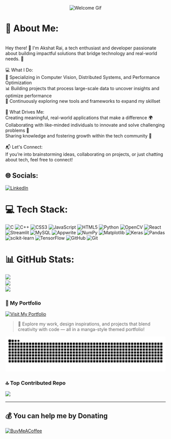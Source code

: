 <p align="center">
  <img src="https://i.pinimg.com/originals/90/70/32/9070324cdfc07c68d60eed0c39e77573.gif" alt="Welcome Gif" width="800">
</p>

# 💫 About Me:
<br>Hey there! 👋 I'm Akshat Rai, a tech enthusiast and developer passionate about building impactful solutions that bridge technology and real-world needs. 🚀<br><br>💻 What I Do:<br>🤖 Specializing in Computer Vision, Distributed Systems, and Performance Optimization<br>📊 Building projects that process large-scale data to uncover insights and optimize performance<br>🌱 Continuously exploring new tools and frameworks to expand my skillset<br><br>🎯 What Drives Me:<br>Creating meaningful, real-world applications that make a difference 🌍<br>Collaborating with like-minded individuals to innovate and solve challenging problems 🤝<br>Sharing knowledge and fostering growth within the tech community 🌟<br><br>📬 Let's Connect:<br>If you’re into brainstorming ideas, collaborating on projects, or just chatting about tech, feel free to connect!


## 🌐 Socials:
[![LinkedIn](https://img.shields.io/badge/LinkedIn-%230077B5.svg?logo=linkedin&logoColor=white)](https://linkedin.com/in/https://www.linkedin.com/in/akshat-rai-87ab23294/) 

# 💻 Tech Stack:
![C](https://img.shields.io/badge/c-%2300599C.svg?style=flat-square&logo=c&logoColor=white) ![C++](https://img.shields.io/badge/c++-%2300599C.svg?style=flat-square&logo=c%2B%2B&logoColor=white) ![CSS3](https://img.shields.io/badge/css3-%231572B6.svg?style=flat-square&logo=css3&logoColor=white) ![JavaScript](https://img.shields.io/badge/javascript-%23323330.svg?style=flat-square&logo=javascript&logoColor=%23F7DF1E) ![HTML5](https://img.shields.io/badge/html5-%23E34F26.svg?style=flat-square&logo=html5&logoColor=white) ![Python](https://img.shields.io/badge/python-3670A0?style=flat-square&logo=python&logoColor=ffdd54) ![OpenCV](https://img.shields.io/badge/opencv-%23white.svg?style=flat-square&logo=opencv&logoColor=white) ![React](https://img.shields.io/badge/react-%2320232a.svg?style=flat-square&logo=react&logoColor=%2361DAFB) ![Streamlit](https://img.shields.io/badge/Streamlit-%23FE4B4B.svg?style=flat-square&logo=streamlit&logoColor=white) ![MySQL](https://img.shields.io/badge/mysql-4479A1.svg?style=flat-square&logo=mysql&logoColor=white) ![Appwrite](https://img.shields.io/badge/Appwrite-%23FD366E.svg?style=flat-square&logo=appwrite&logoColor=white) ![NumPy](https://img.shields.io/badge/numpy-%23013243.svg?style=flat-square&logo=numpy&logoColor=white) ![Matplotlib](https://img.shields.io/badge/Matplotlib-%23ffffff.svg?style=flat-square&logo=Matplotlib&logoColor=black) ![Keras](https://img.shields.io/badge/Keras-%23D00000.svg?style=flat-square&logo=Keras&logoColor=white) ![Pandas](https://img.shields.io/badge/pandas-%23150458.svg?style=flat-square&logo=pandas&logoColor=white) ![scikit-learn](https://img.shields.io/badge/scikit--learn-%23F7931E.svg?style=flat-square&logo=scikit-learn&logoColor=white) ![TensorFlow](https://img.shields.io/badge/TensorFlow-%23FF6F00.svg?style=flat-square&logo=TensorFlow&logoColor=white) ![GitHub](https://img.shields.io/badge/github-%23121011.svg?style=flat-square&logo=github&logoColor=white) ![Git](https://img.shields.io/badge/git-%23F05033.svg?style=flat-square&logo=git&logoColor=white)
# 📊 GitHub Stats:
![](https://github-readme-stats.vercel.app/api?username=Akshat-Raii&theme=dark&hide_border=false&include_all_commits=true&count_private=true)<br/>
![](https://github-readme-streak-stats.herokuapp.com/?user=Akshat-Raii&theme=dark&hide_border=false)<br/>
![](https://github-readme-stats.vercel.app/api/top-langs/?username=Akshat-Raii&theme=dark&hide_border=false&include_all_commits=true&count_private=true&layout=compact)

### 🎨 My Portfolio

[![Visit My Portfolio](https://img.shields.io/badge/Visit%20My%20Portfolio-FF6F61?style=for-the-badge&logo=vercel&logoColor=white)](https://therealakshat.vercel.app/)

> 🧩 Explore my work, design inspirations, and projects that blend creativity with code — all in a manga-style themed portfolio!


<picture>
  <source media="(prefers-color-scheme: dark)" srcset="https://raw.githubusercontent.com/Akshat-Raii/Akshat-Raii/output/github-snake-dark.svg" />
  <source media="(prefers-color-scheme: light)" srcset="https://raw.githubusercontent.com/Akshat-Raii/Akshat-Raii/output/github-snake.svg" />
  <img alt="github-snake" src="https://raw.githubusercontent.com/Akshat-Raii/Akshat-Raii/output/github-snake.svg" />
</picture>

### 🔝 Top Contributed Repo
![](https://github-contributor-stats.vercel.app/api?username=Akshat-Raii&limit=5&theme=dark&combine_all_yearly_contributions=true)

<!-- Proudly created with GPRM ( https://gprm.itsvg.in ) -->
---
## 💰 You can help me by Donating
[![BuyMeACoffee](https://img.shields.io/badge/Buy%20Me%20a%20Coffee-ffdd00?style=for-the-badge&logo=buy-me-a-coffee&logoColor=black)](https://buymeacoffee.com/akshat.raii) 

  
